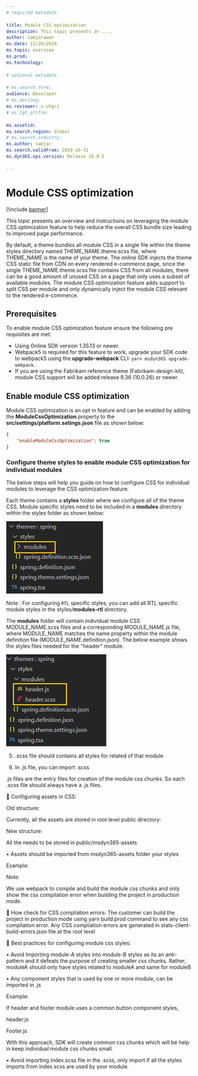 ```yaml
---
# required metadata

title: Module CSS optimization
description: This topic presents an ....
author: samjarawan
ms.date: 11/20/2020
ms.topic: overview
ms.prod: 
ms.technology: 

# optional metadata

# ms.search.form: 
audience: Developer
# ms.devlang: 
ms.reviewer: v-chgri
# ms.tgt_pltfrm: 

ms.assetid: 
ms.search.region: Global
# ms.search.industry: 
ms.author: samjar
ms.search.validFrom: 2019-10-31
ms.dyn365.ops.version: Release 10.0.5

---
```

# Module CSS optimization

[!include [banner](../includes/banner.md)]

This topic presents an overview and instructions on leveraging the module CSS optimization feature to help reduce the overall CSS bundle size leading to improved page performance.  

By default, a theme bundles all module CSS in a single file within the theme styles directory named THEME_NAME.theme.scss file, where THEME_NAME is the name of your theme. The online SDK injects the theme CSS static file from CDN on every rendered e-commerce page, since the single THEME_NAME.theme.scss file contains CSS from all modules, there can be a good amount of unused CSS on a page that only uses a subset of available modules. The module CSS optimization feature adds support to split CSS per module and only dynamically inject the module CSS relevant to the rendered e-commerce.
 
## Prerequisites
To enable module CSS optimization feature ensure the following pre requisites are met:

* Using Online SDK version 1.35.13 or newer.
* Webpack5 is required for this feature to work, upgrade your SDK code to webpack5 using the **upgrade-webpack** CLI: ```yarn msdyn365 upgrade-webpack```.
* If you are using the Fabrikam reference theme (Fabrikam-design-kit), module CSS support will be added release 9.36 (10.0.26) or newer.
 
## Enable module CSS optimization
Module CSS optimization is an opt in feature and can be enabled by adding the **ModuleCssOptimization** property to the **src/settings/platform.setings.json** file as shown below:

```json
{
    "enableModuleCssOptimization": true
}
```

### Configure theme styles to enable module CSS optimization for individual modules
 
The below steps will help you guide on how to configure CSS for individual modules to leverage the CSS optimization feature.
 
Each theme contains a **styles** folder where we configure all of the theme CSS.  Module specific styles need to be included in a **modules** directory within the styles folder as shown below:

![styles](media/css-optimization-1.png)

Note : For configuring `RTL` specific styles, you can add all RTL specific module styles in the styles/**modules-rtl** directory.
 
The **modules** folder will contain individual module CSS MODULE_NAME.scss files and a corresponding MODULE_NAME.js file, where MODULE_NAME matches the name property within the module definition file (MODULE_NAME.definition.json).  The below example shows the styles files needed for the "header" module.
 
![styles](media/css-optimization-2.png)
 
5.	<moduleName>.scss  file should contains all styles for related of that module
 
 
 
 
 
6.	In <moduleName>.js file, you can import <moduleName>.scss
 
 
 
<moduleName>.js files are the entry files for creation of the module css chunks. So each <moduleName>.scss file should always have a <moduleName>.js files.
 
	Configuring assets in CSS:
 
Old structure: 
 
Currently, all the assets are stored in root level public directory:
 
 
 
 
New structure:
 
All the needs to be stored in public/msdyn365-assets
 
 
 
•	Assets should be imported from msdyn365-assets folder your styles
 
Example:
 
 
 
Note: 
 
We use webpack to compile and build the module css chunks and only show the css compilation error when building the project in production mode. 
 
	How check for CSS compliation errors:
The customer can build the project in production mode using yarn build:prod command to see any css compliation error. Any CSS compliation errors are generated in stats-client-build-errors.json file at the root level

	Best practices for configuring module css styles:
 
•	Avoid Importing module-A styles into module-B styles as its an anti-pattern and it defeats the purpose of creating smaller css chunks. Rather, moduleA should only have styles related to moduleA and same for moduleB
 
•	Any component styles that is used by one or more module, can be imported in <moduleName>.js 
 
Example: 
 
If header and footer module uses a common button component styles,
 
header.js
 
 
Footer.js
 
 
 
With this approach, SDK will create common css chunks which will be help in keep individual module css chunks small.
 
•	Avoid importing index.scss file in the <moduleName>.scss, only import if all the styles imports from index.scss are used by your module.

